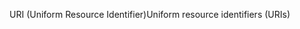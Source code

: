 <span data-ttu-id="0fdd0-101">URI (Uniform Resource Identifier)</span><span class="sxs-lookup"><span data-stu-id="0fdd0-101">Uniform resource identifiers (URIs)</span></span>